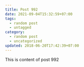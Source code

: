 ```yaml
---
title: Post 992
date: 2021-09-04T15:32:59+07:00
tags:
  - random post
  - untagged
category:
  - random post
  - uncategorized
updated: 2018-06-20T17:42:39+07:00
---
```

This is content of post 992